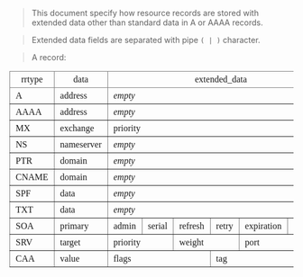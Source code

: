 > This document specify how resource records are stored with extended data other than standard data in A or AAAA records.

> Extended data fields are separated with pipe `( | )` character.

<style type="text/css">
.tg {
    border-collapse: collapse;
    border-spacing: 0;
}

.tg, .tg * {
    font-family: Consolas;
    font-size: 1rem;
    overflow: hidden;
    font-weight: normal;
    word-break: normal;
}

.tg td, .tg th {
    padding: 5px 10px;
    border: 1px solid black;
}

.tg .tg-0pky {
    border-color: inherit;
}
</style>

> A record:

<table class="tg">
    <thead>
        <tr>
            <th class="tg-0pky">rrtype</th>
            <th class="tg-0pky">data</th>
            <th class="tg-0pky" colspan="6">extended_data</th>
        </tr>
    </thead>
    <tbody>
        <tr>
            <td class="tg-0pky">A</td>
            <td class="tg-0pky">address</td>
            <td class="tg-0pky" colspan="6">
                <span style="font-style:italic">empty</span>
            </td>
        </tr>
        <tr>
            <td class="tg-0pky">AAAA</td>
            <td class="tg-0pky">address</td>
            <td class="tg-0pky" colspan="6">
                <span style="font-style:italic">empty</span>
            </td>
        </tr>
        <tr>
            <td class="tg-0pky">MX</td>
            <td class="tg-0pky">exchange</td>
            <td class="tg-0pky" colspan="6">priority</td>
        </tr>
        <tr>
            <td class="tg-0pky">NS</td>
            <td class="tg-0pky">nameserver</td>
            <td class="tg-0pky" colspan="6">
                <span style="font-style:italic">empty</span>
            </td>
        </tr>
        <tr>
            <td class="tg-0pky">PTR</td>
            <td class="tg-0pky">domain</td>
            <td class="tg-0pky" colspan="6">
                <span style="font-style:italic">empty</span>
            </td>
        </tr>
        <tr>
            <td class="tg-0pky">CNAME</td>
            <td class="tg-0pky">domain</td>
            <td class="tg-0pky" colspan="6">
                <span style="font-style:italic">empty</span>
            </td>
        </tr>
        <tr>
            <td class="tg-0pky">SPF</td>
            <td class="tg-0pky">data</td>
            <td class="tg-0pky" colspan="6">
                <span style="font-style:italic">empty</span>
            </td>
        </tr>
        <tr>
            <td class="tg-0pky">TXT</td>
            <td class="tg-0pky">data</td>
            <td class="tg-0pky" colspan="6">
                <span style="font-style:italic">empty</span>
            </td>
        </tr>
        <tr>
            <td class="tg-0pky">SOA</td>
            <td class="tg-0pky">primary</td>
            <td class="tg-0pky">admin</td>
            <td class="tg-0pky">serial</td>
            <td class="tg-0pky">refresh</td>
            <td class="tg-0pky">retry</td>
            <td class="tg-0pky">expiration</td>
            <td class="tg-0pky">minimum</td>
        </tr>
        <tr>
            <td class="tg-0pky">SRV</td>
            <td class="tg-0pky">target</td>
            <td class="tg-0pky" colspan="2">priority</td>
            <td class="tg-0pky" colspan="2">weight</td>
            <td class="tg-0pky" colspan="2">port</td>
        </tr>
        <tr>
            <td class="tg-0pky">CAA</td>
            <td class="tg-0pky">value</td>
            <td class="tg-0pky" colspan="3">flags</td>
            <td class="tg-0pky" colspan="3">tag</td>
        </tr>
    </tbody>
</table>
